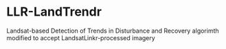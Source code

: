 # LLR-LandTrendr
Landsat-based Detection of Trends in Disturbance and Recovery algorimth modified to accept LandsatLinkr-processed imagery
